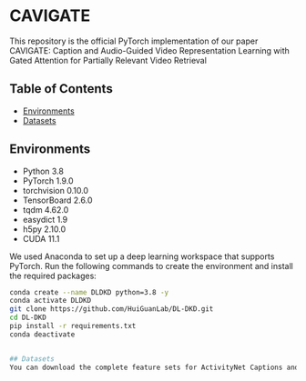 # CAVIGATE
This repository is the official PyTorch implementation of our paper CAVIGATE: Caption and Audio-Guided Video Representation Learning with Gated Attention for Partially Relevant Video Retrieval

## Table of Contents
- [Environments](#environments)
- [Datasets](#Datasets)

## Environments
- Python 3.8  
- PyTorch 1.9.0  
- torchvision 0.10.0  
- TensorBoard 2.6.0  
- tqdm 4.62.0  
- easydict 1.9  
- h5py 2.10.0  
- CUDA 11.1

We used Anaconda to set up a deep learning workspace that supports PyTorch. Run the following commands to create the environment and install the required packages:

```bash
conda create --name DLDKD python=3.8 -y
conda activate DLDKD
git clone https://github.com/HuiGuanLab/DL-DKD.git
cd DL-DKD
pip install -r requirements.txt
conda deactivate


## Datasets
You can download the complete feature sets for ActivityNet Captions and TV Show Retrieval from [here](https://drive.google.com/drive/folders/11dRUeXmsWU25VMVmeuHc9nffzmZhPJEj). These feature sets were generously provided by [MS-SL](https://github.com/HuiGuanLab/ms-sl), and we gratefully acknowledge their contribution.

